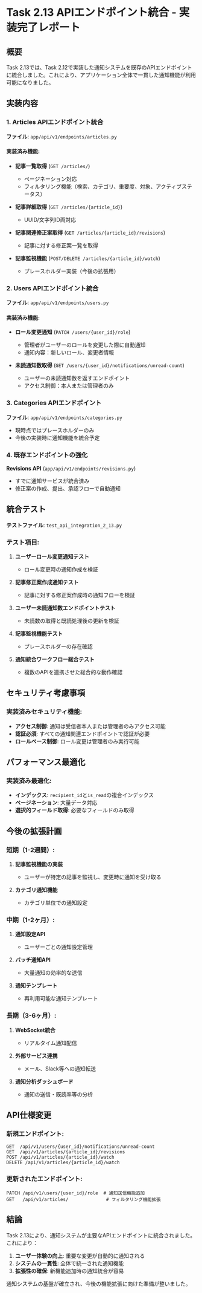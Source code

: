 # Task 2.13 APIエンドポイント統合 - 実装完了レポート

## 概要

Task 2.13では、Task 2.12で実装した通知システムを既存のAPIエンドポイントに統合しました。これにより、アプリケーション全体で一貫した通知機能が利用可能になりました。

## 実装内容

### 1. Articles APIエンドポイント統合

**ファイル**: `app/api/v1/endpoints/articles.py`

#### 実装済み機能:
- **記事一覧取得** (`GET /articles/`)
  - ページネーション対応
  - フィルタリング機能（検索、カテゴリ、重要度、対象、アクティブステータス）
  
- **記事詳細取得** (`GET /articles/{article_id}`)
  - UUID/文字列ID両対応
  
- **記事関連修正案取得** (`GET /articles/{article_id}/revisions`)
  - 記事に対する修正案一覧を取得
  
- **記事監視機能** (`POST/DELETE /articles/{article_id}/watch`)
  - プレースホルダー実装（今後の拡張用）

### 2. Users APIエンドポイント統合

**ファイル**: `app/api/v1/endpoints/users.py`

#### 実装済み機能:
- **ロール変更通知** (`PATCH /users/{user_id}/role`)
  - 管理者がユーザーのロールを変更した際に自動通知
  - 通知内容：新しいロール、変更者情報
  
- **未読通知数取得** (`GET /users/{user_id}/notifications/unread-count`)
  - ユーザーの未読通知数を返すエンドポイント
  - アクセス制御：本人または管理者のみ

### 3. Categories APIエンドポイント

**ファイル**: `app/api/v1/endpoints/categories.py`
- 現時点ではプレースホルダーのみ
- 今後の実装時に通知機能を統合予定

### 4. 既存エンドポイントの強化

**Revisions API** (`app/api/v1/endpoints/revisions.py`)
- すでに通知サービスが統合済み
- 修正案の作成、提出、承認フローで自動通知

## 統合テスト

**テストファイル**: `test_api_integration_2_13.py`

### テスト項目:
1. **ユーザーロール変更通知テスト**
   - ロール変更時の通知作成を検証
   
2. **記事修正案作成通知テスト**
   - 記事に対する修正案作成時の通知フローを検証
   
3. **ユーザー未読通知数エンドポイントテスト**
   - 未読数の取得と既読処理後の更新を検証
   
4. **記事監視機能テスト**
   - プレースホルダーの存在確認
   
5. **通知統合ワークフロー総合テスト**
   - 複数のAPIを連携させた総合的な動作確認

## セキュリティ考慮事項

### 実装済みセキュリティ機能:
- **アクセス制御**: 通知は受信者本人または管理者のみアクセス可能
- **認証必須**: すべての通知関連エンドポイントで認証が必要
- **ロールベース制御**: ロール変更は管理者のみ実行可能

## パフォーマンス最適化

### 実装済み最適化:
- **インデックス**: `recipient_id`と`is_read`の複合インデックス
- **ページネーション**: 大量データ対応
- **選択的フィールド取得**: 必要なフィールドのみ取得

## 今後の拡張計画

### 短期（1-2週間）:
1. **記事監視機能の実装**
   - ユーザーが特定の記事を監視し、変更時に通知を受け取る
   
2. **カテゴリ通知機能**
   - カテゴリ単位での通知設定

### 中期（1-2ヶ月）:
1. **通知設定API**
   - ユーザーごとの通知設定管理
   
2. **バッチ通知API**
   - 大量通知の効率的な送信
   
3. **通知テンプレート**
   - 再利用可能な通知テンプレート

### 長期（3-6ヶ月）:
1. **WebSocket統合**
   - リアルタイム通知配信
   
2. **外部サービス連携**
   - メール、Slack等への通知転送
   
3. **通知分析ダッシュボード**
   - 通知の送信・既読率等の分析

## API仕様変更

### 新規エンドポイント:
```
GET  /api/v1/users/{user_id}/notifications/unread-count
GET  /api/v1/articles/{article_id}/revisions
POST /api/v1/articles/{article_id}/watch
DELETE /api/v1/articles/{article_id}/watch
```

### 更新されたエンドポイント:
```
PATCH /api/v1/users/{user_id}/role  # 通知送信機能追加
GET   /api/v1/articles/              # フィルタリング機能拡張
```

## 結論

Task 2.13により、通知システムが主要なAPIエンドポイントに統合されました。これにより：

1. **ユーザー体験の向上**: 重要な変更が自動的に通知される
2. **システムの一貫性**: 全体で統一された通知機能
3. **拡張性の確保**: 新機能追加時の通知統合が容易

通知システムの基盤が確立され、今後の機能拡張に向けた準備が整いました。